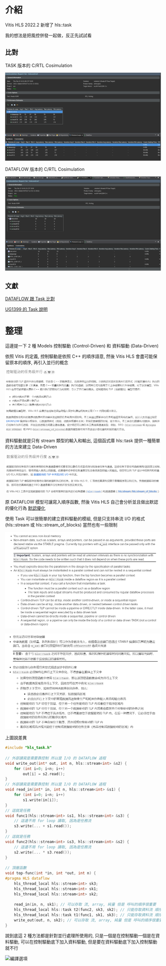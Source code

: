 # 介紹

Vitis HLS 2022.2 新增了 hls::task

我的想法是把風控併發一起做，反正先試試看

## 比對

TASK 版本的 C/RTL Cosimulation

![alt text](image.png)

DATAFLOW 版本的 C/RTL Cosimulation

![alt text](image-1.png)

## 文獻

[DATAFLOW 跟 Task 比對](https://cloud.tencent.com/developer/article/2313817)

[UG1399 的 Task 說明](https://docs.xilinx.com/r/en-US/ug1399-vitis-hls/HLS-Task-Library)

# 整理

這邊提一下 2 種 Models 控制驅動 (Control-Driven) 和 資料驅動 (Data-Driven)

依照 Vitis 的定義, 控制驅動是依照 C++ 的順序語意, 然後 Vitis HLS 會盡可能保留原本的順序, 再引入並行的概念

![alt text](Control-Driven.png)

資料驅動就是只有 stream 類型的輸入和輸出, 這個函式庫 hls::task 提供一種簡單的方法來建立 Data-Driven

![alt text](Data-Driven.png)

原 DATAFLOW 模型可讓寫入順序函數, 然後 Vitis HLS 自己會分析並且做出默認的優化行為
[默認優化](https://cloud.tencent.com/developer/article/2197424)

使用 Task 可以很簡單的建立資料驅動的模組, 但是只支持串流 I/O 的格式 (hls::stream 或 hls::stream_of_blocks)
當然也有一些限制

![alt text](限制英文版.png)

![alt text](限制中文版.png)

上圖說差異

```C++
#include "hls_task.h"

// 外部讀寫是需要靠控制 所以是 I/O 的 DATAFLOW 過程
void write_out(int* out, int n, hls::stream<int> &s2) {
    for (int i=0; i<n; i++)
        out[i] = s2.read();
}
// 外部讀寫是需要靠控制 所以是 I/O 的 DATAFLOW 過程
void read_in(int* in, int n, hls::stream<int> &s1) {
    for (int i=0; i<n; i++)
        s1.write(in[i]);
}
// 這就是任務
void func1(hls::stream<int> &s1, hls::stream<int> &s3) {
    // 這邊不用 for loop 讀取, 因為是任務流
    s3.write(... + s1.read());
}
// 這就是任務
void func2(hls::stream<int> &s3, hls::stream<int> &s2) {
    // 這邊不用 for loop 讀取, 因為是任務流
    s2.write(... * s3.read());
}

// 頂層函數
void top-func(int *in, int *out, int n) {
#pragma HLS dataflow
    hls_thread_local hls::stream<int> sk3;
    hls_thread_local hls::stream<int> sk1;
    hls_thread_local hls::stream<int> sk2;

    read_in(in, n, sk1); // 可以存取 流, array, 純量 但是 呼叫的順序很重要
    hls_thread_local hls::task t2(func2, sk3, sk2); // 只能存取資料流 順序不重要
    hls_thread_local hls::task t1(func1, sk1, sk3); // 只能存取資料流 順序不重要
    write_out(out, n, sk2); // 可以存取 流, array, 純量 但是 呼叫的順序很重要
}
```

說到底這 2 種方法都是針對並行處理所使用的, 只是一個是在控制驅動一個是在資料驅動, 可以在控制驅動底下加入資料驅動, 但是要在資料驅動底下加入控制驅動就不行






![編譯選項](https://docs.amd.com/r/zh-CN/ug1399-vitis-hls/%E7%BC%96%E8%AF%91%E9%80%89%E9%A1%B9)